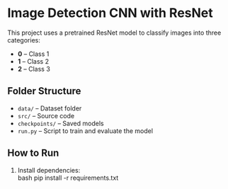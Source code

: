 # Image Detection CNN with ResNet

This project uses a pretrained ResNet model to classify images into three categories:

- **0** – Class 1
- **1** – Class 2
- **2** – Class 3  

## Folder Structure

- `data/` – Dataset folder  
- `src/` – Source code  
- `checkpoints/` – Saved models  
- `run.py` – Script to train and evaluate the model  

## How to Run

1. Install dependencies:  
   bash
   pip install -r requirements.txt
